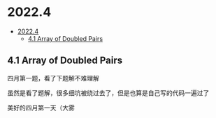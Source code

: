 # 2022.4

- [2022.4](#20224)
  - [4.1 Array of Doubled Pairs](#41-array-of-doubled-pairs)

## 4.1 Array of Doubled Pairs

四月第一题，看了下题解不难理解

虽然是看了题解，很多细坑被绕过去了，但是也算是自己写的代码一遍过了

美好的四月第一天（大雾
